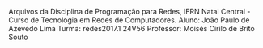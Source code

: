 Arquivos da Disciplina de Programação para Redes, IFRN Natal Central - Curso de Tecnologia em Redes de Computadores.
Aluno: João Paulo de Azevedo Lima
Turma: redes2017.1 24V56
Professor: Moisés Cirilo de Brito Souto

